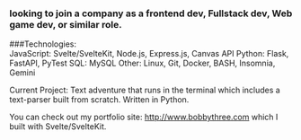 ### looking to join a company as a frontend dev, Fullstack dev, Web game dev, or similar role.

###Technologies:  
JavaScript: Svelte/SvelteKit, Node.js, Express.js, Canvas API
Python: Flask, FastAPI, PyTest
SQL: MySQL
Other: Linux, Git, Docker, BASH, Insomnia, Gemini

Current Project: Text adventure that runs in the terminal which includes a text-parser built from scratch. Written in Python. 

You can check out my portfolio site: http://www.bobbythree.com which I built with Svelte/SvelteKit.


